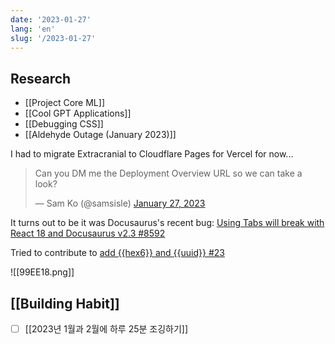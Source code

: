 ```yaml
---
date: '2023-01-27'
lang: 'en'
slug: '/2023-01-27'
---
```


## Research

- [[Project Core ML]]
- [[Cool GPT Applications]]
- [[Debugging CSS]]
- [[Aldehyde Outage (January 2023)]]

I had to migrate Extracranial to Cloudflare Pages for Vercel for now...

<blockquote class="twitter-tweet"><p lang="en" dir="ltr">Can you DM me the Deployment Overview URL so we can take a look?</p>&mdash; Sam Ko (@samsisle) <a href="https://twitter.com/samsisle/status/1619009653408681984?ref_src=twsrc%5Etfw">January 27, 2023</a></blockquote> <script async src="https://platform.twitter.com/widgets.js" charset="utf-8"></script>

It turns out to be it was Docusaurus's recent bug: [Using Tabs will break with React 18 and Docusaurus v2.3 #8592](https://github.com/facebook/docusaurus/issues/8592)

Tried to contribute to [add {{hex6}} and {{uuid}} #23](https://github.com/reorx/obsidian-paste-image-rename/pull/23)

![[99EE18.png]]

## [[Building Habit]]

- [ ] [[2023년 1월과 2월에 하루 25분 조깅하기]]
